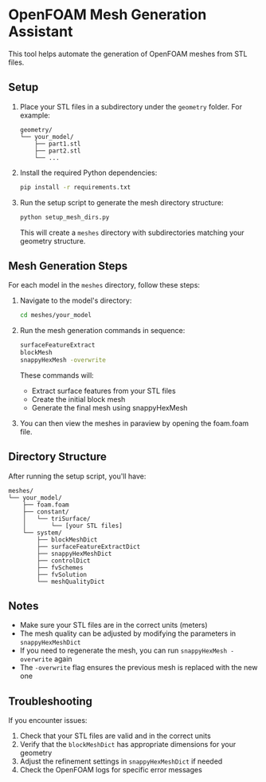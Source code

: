 # OpenFOAM Mesh Generation Assistant

This tool helps automate the generation of OpenFOAM meshes from STL files.

## Setup

1. Place your STL files in a subdirectory under the `geometry` folder. For example:
   ```
   geometry/
   └── your_model/
       ├── part1.stl
       ├── part2.stl
       └── ...
   ```

2. Install the required Python dependencies:
   ```bash
   pip install -r requirements.txt
   ```

3. Run the setup script to generate the mesh directory structure:
   ```bash
   python setup_mesh_dirs.py
   ```
   This will create a `meshes` directory with subdirectories matching your geometry structure.

## Mesh Generation Steps

For each model in the `meshes` directory, follow these steps:

1. Navigate to the model's directory:
   ```bash
   cd meshes/your_model
   ```

2. Run the mesh generation commands in sequence:
   ```bash
   surfaceFeatureExtract
   blockMesh
   snappyHexMesh -overwrite
   ```

   These commands will:
   - Extract surface features from your STL files
   - Create the initial block mesh
   - Generate the final mesh using snappyHexMesh

4. You can then view the meshes in paraview by opening the foam.foam file. 

## Directory Structure

After running the setup script, you'll have:
```
meshes/
└── your_model/
    ├── foam.foam
    ├── constant/
    │   └── triSurface/
    │       └── [your STL files]
    └── system/
        ├── blockMeshDict
        ├── surfaceFeatureExtractDict
        ├── snappyHexMeshDict
        ├── controlDict
        ├── fvSchemes
        ├── fvSolution
        └── meshQualityDict
```

## Notes

- Make sure your STL files are in the correct units (meters)
- The mesh quality can be adjusted by modifying the parameters in `snappyHexMeshDict`
- If you need to regenerate the mesh, you can run `snappyHexMesh -overwrite` again
- The `-overwrite` flag ensures the previous mesh is replaced with the new one

## Troubleshooting

If you encounter issues:
1. Check that your STL files are valid and in the correct units
2. Verify that the `blockMeshDict` has appropriate dimensions for your geometry
3. Adjust the refinement settings in `snappyHexMeshDict` if needed
4. Check the OpenFOAM logs for specific error messages 